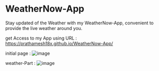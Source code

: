 # WeatherNow-App
Stay updated of the Weather with my WeatherNow-App, convenient to provide the live weather around you.

get Access to my App using URL : 
https://prathamesh18x.github.io/WeatherNow-App/

initial page :
![image](https://github.com/Prathamesh18X/WeatherNow-App/assets/109477390/d5d2ac51-d206-4815-ba64-38254f744054)

weather-Part :
![image](https://github.com/Prathamesh18X/WeatherNow-App/assets/109477390/581a6676-9d07-41b8-b0bb-9582cc45d50d)
